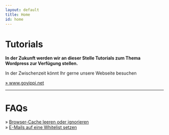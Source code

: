 ```yaml
---
layout: default
title: Home
id: home
---
```


# Tutorials

**In der Zukunft werden wir an dieser Stelle Tutorials zum Thema Wordpress zur Verfügung stellen.**

In der Zwischenzeit könnt Ihr gerne unsere Webseite besuchen

<div class="button-box">
	<a href="https://www.goyippi.net">» www.goyippi.net</a>
</div>

---

# FAQs

» [Browser-Cache leeren oder ignorieren]({{site.baseurl}}/browser-cache)<br />
» [E-Mails auf eine Whitelist setzen]({{site.baseurl}}/e-mail-whitelist)
